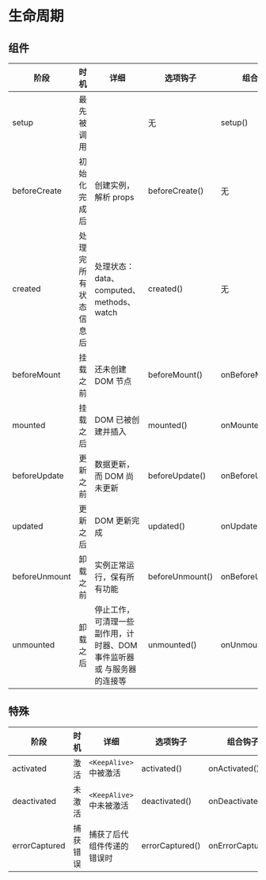 # 生命周期

## 组件

| 阶段          | 时机                 | 详细                                                                   | 选项钩子        | 组合钩子          |
| ------------- | -------------------- | ---------------------------------------------------------------------- | --------------- | ----------------- |
| setup         | 最先被调用           |                                                                        | 无              | setup()           |
| beforeCreate  | 初始化完成后         | 创建实例，解析 props                                                   | beforeCreate()  | 无                |
| created       | 处理完所有状态信息后 | 处理状态：data、computed、methods、watch                               | created()       | 无                |
| beforeMount   | 挂载之前             | 还未创建 DOM 节点                                                      | beforeMount()   | onBeforeMount()   |
| mounted       | 挂载之后             | DOM 已被创建并插入                                                     | mounted()       | onMounted()       |
| beforeUpdate  | 更新之前             | 数据更新，而 DOM 尚未更新                                              | beforeUpdate()  | onBeforeUpdate()  |
| updated       | 更新之后             | DOM 更新完成                                                           | updated()       | onUpdated()       |
| beforeUnmount | 卸载之前             | 实例正常运行，保有所有功能                                             | beforeUnmount() | onBeforeUnmount() |
| unmounted     | 卸载之后             | 停止工作，可清理一些副作用，计时器、DOM 事件监听器 或 与服务器的连接等 | unmounted()     | onUnmounted()     |

## 特殊

| 阶段          | 时机     | 详细                       | 选项钩子        | 组合钩子          |
| ------------- | -------- | -------------------------- | --------------- | ----------------- |
| activated     | 激活     | `<KeepAlive>` 中被激活     | activated()     | onActivated()     |
| deactivated   | 未激活   | `<KeepAlive>` 中未被激活   | deactivated()   | onDeactivated()   |
| errorCaptured | 捕获错误 | 捕获了后代组件传递的错误时 | errorCaptured() | onErrorCaptured() |
